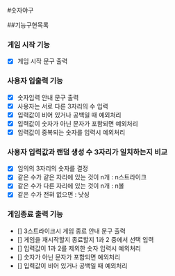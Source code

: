 #숫자야구 

##기능구현목록 

### 게임 시작 기능 
- [x] 게임 시작 문구 출력 

### 사용자 입출력 기능 
- [x] 숫자입력 안내 문구 출력 
- [x] 사용자는 서로 다른 3자리의 수 입력 
 - [x] 입력값이 비어 있거나 공백일 때 예외처리 
 - [x] 입력값이 숫자가 아닌 문자가 포함되면 예외처리 
 - [x] 입력값이 중복되는 숫자를 입력시 예외처리 

### 사용자 입력값과 랜덤 생성 수 3자리가 일치하는지 비교 
- [x] 임의의 3자리의 숫자를 결정
 - [x] 같은 수가 같은 자리에 있는 것이 n개 : n스트라이크
 - [x] 같은 수가 다른 자리에 있는 것이 n개 : n볼
 - [x] 같은 수가 전혀 없으면 : 낫싱

### 게임종료 출력 기능 
 - [] 3스트라이크시 게임 종료 안내 문구 출력 
  - [] 게임을 재시작할지 종료할지 1과 2 중에서 선택 입력
   - [] 입력값이 1과 2를 제외한 숫자 입력시 예외처리 
   - [] 숫자가 아닌 문자가 포함되면 예외처리 
   - [] 입력값이 비어 있거나 공백일 때 예외처리 
